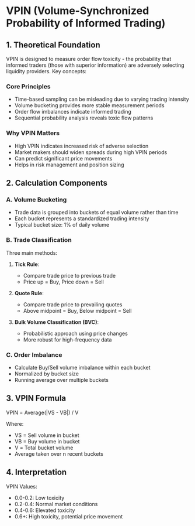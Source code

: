 # VPIN (Volume-Synchronized Probability of Informed Trading)

## 1. Theoretical Foundation

VPIN is designed to measure order flow toxicity - the probability that informed traders (those with superior information) are adversely selecting liquidity providers. Key concepts:

### Core Principles
- Time-based sampling can be misleading due to varying trading intensity
- Volume bucketing provides more stable measurement periods
- Order flow imbalances indicate informed trading
- Sequential probability analysis reveals toxic flow patterns

### Why VPIN Matters
- High VPIN indicates increased risk of adverse selection
- Market makers should widen spreads during high VPIN periods
- Can predict significant price movements
- Helps in risk management and position sizing

## 2. Calculation Components

### A. Volume Bucketing
- Trade data is grouped into buckets of equal volume rather than time
- Each bucket represents a standardized trading intensity
- Typical bucket size: 1% of daily volume

### B. Trade Classification
Three main methods:
1. **Tick Rule**: 
   - Compare trade price to previous trade
   - Price up = Buy, Price down = Sell
   
2. **Quote Rule**:
   - Compare trade price to prevailing quotes
   - Above midpoint = Buy, Below midpoint = Sell
   
3. **Bulk Volume Classification (BVC)**:
   - Probabilistic approach using price changes
   - More robust for high-frequency data

### C. Order Imbalance
- Calculate Buy/Sell volume imbalance within each bucket
- Normalized by bucket size
- Running average over multiple buckets

## 3. VPIN Formula

VPIN = Average(|VS - VB|) / V

Where:
- VS = Sell volume in bucket
- VB = Buy volume in bucket
- V = Total bucket volume
- Average taken over n recent buckets

## 4. Interpretation

VPIN Values:
- 0.0-0.2: Low toxicity
- 0.2-0.4: Normal market conditions
- 0.4-0.6: Elevated toxicity
- 0.6+: High toxicity, potential price movement

